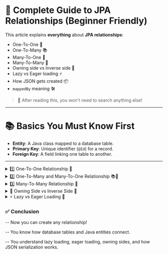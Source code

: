 # 🌟 Complete Guide to JPA Relationships (Beginner Friendly)

This article explains **everything** about **JPA relationships**:
- One-To-One 🔗
- One-To-Many 📚
- Many-To-One 🔁
- Many-To-Many 🔀
- Owning side vs Inverse side 🎯
- Lazy vs Eager loading ⚡
- How JSON gets created 📦
- `mappedBy` meaning 🛠️

> 📖 After reading this, you won't need to search anything else!

---

# 📚 Basics You Must Know First

- **Entity**: A Java class mapped to a database table.
- **Primary Key**: Unique identifier (`@Id`) for a record.
- **Foreign Key**: A field linking one table to another.

---

<details>
<summary>1️⃣ One-To-One Relationship 🔗</summary>

### ➡️ Meaning:
One record in Table A links to exactly one record in Table B.

---

### 🛢 Table Structure

| User Table |   | Profile Table |
|:-----------|---|:--------------|
| id (PK)    |   | id (PK)        |
| name       |   | bio            |
| profile_id (FK) → Profile(id) | | |

---

### 🔥 Java Code

```java
@Entity
public class User {
    @Id
    @GeneratedValue
    private Long id;

    private String name;

    @OneToOne
    @JoinColumn(name = "profile_id")
    private Profile profile;
}

@Entity
public class Profile {
    @Id
    @GeneratedValue
    private Long id;

    private String bio;
}
```
### 🧠 Explanation
- @OneToOne: Each User has one Profile.

- @JoinColumn(name = "profile_id"): User table will have a profile_id foreign key.

Profile table doesn't have any user reference unless you want a bi-directional relationship.

</details>
<details> 
<summary>2️⃣ One-To-Many and Many-To-One Relationship 📚🔁</summary>

### ➡️ Meaning:
-- One record in Table A links to many records in Table B.

-- Each record in Table B belongs to one record in Table A.

---

### 🛢 Table Structure

| Department Table |   | Employee Table |
|:-----------|---|:--------------|
| id (PK)    |   | id (PK)        |
| name       |   | name            |
| department_id (FK) → Department(id) | | |

---

### 🔥 Java Code

```java
@Entity
public class Department {
    @Id
    @GeneratedValue
    private Long id;

    private String name;

    @OneToMany(mappedBy = "department")
    private List<Employee> employees;
}

@Entity
public class Employee {
    @Id
    @GeneratedValue
    private Long id;

    private String name;

    @ManyToOne
    @JoinColumn(name = "department_id")
    private Department department;
}
```

🧠 Explanation
- @OneToMany(mappedBy = "department"): Department is inverse side. Employee is owning side.

- mappedBy = "department": Refers to the department field in Employee.

- @ManyToOne: Each employee belongs to one department.

- @JoinColumn(name = "department_id"): Creates the foreign key in Employee table.

</details>

<details> 
<summary>3️⃣ Many-To-Many Relationship 🔀</summary>

### ➡️ Meaning:
-- Many records in Table A link to many records in Table B.

-- An extra Join Table is needed.

---

## 🛢 Table Structure

| Student Table | Course Table | student_course (Join Table) |
|---------------|--------------|-----------------------------|
| id (PK)       | id (PK)       | student_id (FK)             |
| name          | title         | course_id (FK)              |
---

### 🔥 Java Code

```java
@Entity
public class Student {
    @Id
    @GeneratedValue
    private Long id;

    private String name;

    @ManyToMany
    @JoinTable(
        name = "student_course",
        joinColumns = @JoinColumn(name = "student_id"),
        inverseJoinColumns = @JoinColumn(name = "course_id")
    )
    private List<Course> courses;
}


@Entity
public class Course {
    @Id
    @GeneratedValue
    private Long id;

    private String title;

    @ManyToMany(mappedBy = "courses")
    private List<Student> students;
}
```
🧠 Explanation
- @ManyToMany: Links many students to many courses.

- @JoinTable: Defines the intermediate table student_course.

- joinColumns: References the Student.

- inverseJoinColumns: References the Course.

- mappedBy = "courses": Course side is inverse, Student side owns the relationship.

</details>

<details> 
  <summary>🎯 Owning Side vs Inverse Side 🔄</summary>

  🧠 Key Points
   - Owning Side:

     -- Has the @JoinColumn.

     -- Controls the database updates.

   - Inverse Side:

     -- Has the mappedBy.

     -- Is just a mirror.


---

### 🔥 Java Code

```java
// Owning side
@ManyToOne
@JoinColumn(name = "department_id")
private Department department;

// Inverse side
@OneToMany(mappedBy = "department")
private List<Employee> employees;

```
</details> 
<details> 
  <summary>⚡ Lazy vs Eager Loading 🚀</summary>
  
  ### ➡️ Meaning:
  | Feature    | Lazy           | Eager          |
|------------|----------------|----------------|
| Load Time  | When accessed  | Immediately     |
| Memory     | Saves memory   | Uses more       |
| Best For   | Large data      | Small relationships |

---

### Example:-

### 🔥 Java Code

```java
@OneToMany(fetch = FetchType.LAZY)
private List<Employee> employees;

- Employees are fetched only when accessed.

@OneToMany(fetch = FetchType.EAGER)
private List<Employee> employees;

- Employees are fetched immediately with Department.

```
</details>

### ✅ Conclusion
-- Now you can create any relationship!

-- You know how database tables and Java entities connect.

-- You understand lazy loading, eager loading, owning sides, and how JSON serialization works.





